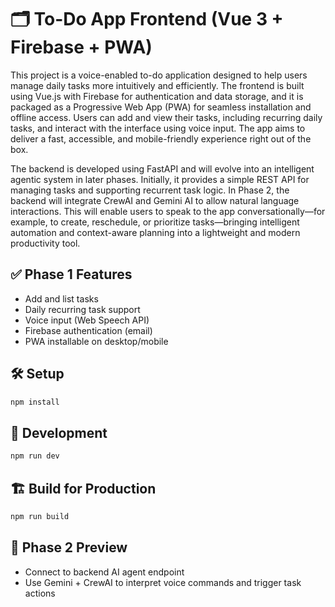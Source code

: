 # 🗂️ To-Do App Frontend (Vue 3 + Firebase + PWA)

This project is a voice-enabled to-do application designed to help users manage daily tasks more intuitively and efficiently. The frontend is built using Vue.js with Firebase for authentication and data storage, and it is packaged as a Progressive Web App (PWA) for seamless installation and offline access. Users can add and view their tasks, including recurring daily tasks, and interact with the interface using voice input. The app aims to deliver a fast, accessible, and mobile-friendly experience right out of the box.

The backend is developed using FastAPI and will evolve into an intelligent agentic system in later phases. Initially, it provides a simple REST API for managing tasks and supporting recurrent task logic. In Phase 2, the backend will integrate CrewAI and Gemini AI to allow natural language interactions. This will enable users to speak to the app conversationally—for example, to create, reschedule, or prioritize tasks—bringing intelligent automation and context-aware planning into a lightweight and modern productivity tool.

## ✅ Phase 1 Features
- Add and list tasks
- Daily recurring task support
- Voice input (Web Speech API)
- Firebase authentication (email)
- PWA installable on desktop/mobile

## 🛠️ Setup

```bash
npm install
````

## 🧪 Development

```bash
npm run dev
```

## 🏗️ Build for Production

```bash
npm run build
```

## 🧠 Phase 2 Preview

* Connect to backend AI agent endpoint
* Use Gemini + CrewAI to interpret voice commands and trigger task actions
